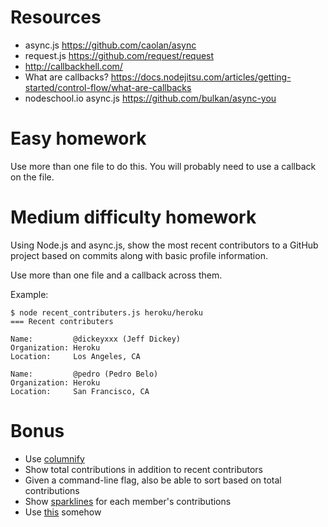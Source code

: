 Resources
=========

* async.js https://github.com/caolan/async
* request.js https://github.com/request/request
* http://callbackhell.com/
* What are callbacks? https://docs.nodejitsu.com/articles/getting-started/control-flow/what-are-callbacks
* nodeschool.io async.js https://github.com/bulkan/async-you

Easy homework
=============

Use more than one file to do this. You will probably need to use a callback on the file.

Medium difficulty homework
==========================

Using Node.js and async.js, show the most recent contributors to a GitHub
project based on commits along with basic profile information.

Use more than one file and a callback across them.

Example:

```
$ node recent_contributers.js heroku/heroku
=== Recent contributers

Name:         @dickeyxxx (Jeff Dickey)
Organization: Heroku
Location:     Los Angeles, CA

Name:         @pedro (Pedro Belo)
Organization: Heroku
Location:     San Francisco, CA

```

Bonus
=====

* Use [columnify](https://www.npmjs.com/package/columnify)
* Show total contributions in addition to recent contributors
* Given a command-line flag, also be able to sort based on total contributions
* Show [sparklines](https://www.npmjs.com/package/sparkline) for each member's contributions
* Use [this](https://github.com/chjj/blessed) somehow
